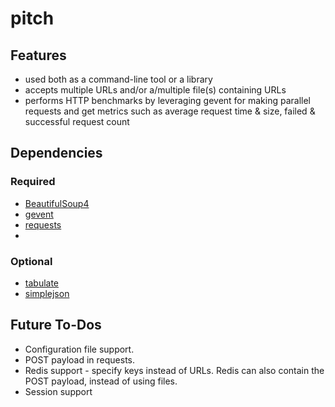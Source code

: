 pitch
=====

## Features
* used both as a command-line tool or a library
* accepts multiple URLs and/or a/multiple file(s) containing URLs
* performs HTTP benchmarks by leveraging gevent for making parallel requests and get metrics such as average request time & size, failed & successful request count

## Dependencies

### Required
* [BeautifulSoup4](http://www.crummy.com/software/BeautifulSoup/bs4/doc/)
* [gevent](http://www.gevent.org/)
* [requests](http://docs.python-requests.org/en/latest/)
*

### Optional
* [tabulate](https://pypi.python.org/pypi/tabulate)
* [simplejson](https://pypi.python.org/pypi/simplejson/)

## Future To-Dos

* Configuration file support.
* POST payload in requests.
* Redis support - specify keys instead of URLs. Redis can also contain the POST payload, instead of using files.
* Session support

